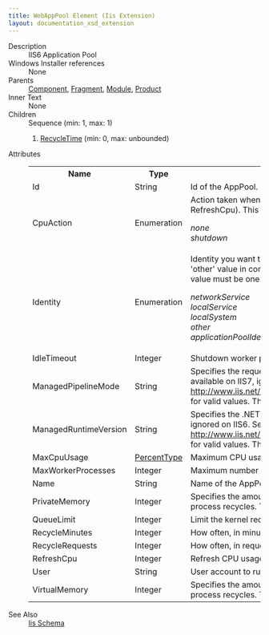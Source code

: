 ```yaml
---
title: WebAppPool Element (Iis Extension)
layout: documentation_xsd_extension
---
```

<dl>
  <dt>Description</dt>
  <dd>IIS6 Application Pool</dd>
  <dt>Windows Installer references</dt>
  <dd>None</dd>
  <dt>Parents</dt>
  <dd>
    <a href="../../wix/component/">Component</a>, <a href="../../wix/fragment/">Fragment</a>, <a href="../../wix/module/">Module</a>, <a href="../../wix/product/">Product</a></dd>
  <dt>Inner Text</dt>
  <dd>None</dd>
  <dt>Children</dt>
  <dd>Sequence (min: 1, max: 1)<ol><li><a href="../../iis/recycletime" class="extension">RecycleTime</a> (min: 0, max: unbounded)</li></ol></dd>
  <dt>Attributes</dt>
  <dd>
    <table cellspacing="0" cellpadding="0" class="schema">
      <tr>
        <th width="15%">Name</th>
        <th width="15%">Type</th>
        <th width="65%">Description</th>
        <th width="15%">Required</th>
      </tr>
      <tr>
        <td>Id</td>
        <td>String</td>
        <td>Id of the AppPool.</td>
        <td>Yes</td>
      </tr>
      <tr>
        <td>CpuAction</td>
        <td>Enumeration</td>
        <td>Action taken when CPU exceeds maximum CPU use (as defined with MaxCpuUsage and RefreshCpu).  This attribute's value must be one of the following:<dl><dt class="enumerationValue"><dfn>none</dfn></dt><dd></dd><dt class="enumerationValue"><dfn>shutdown</dfn></dt><dd></dd></dl></td>
        <td>&nbsp;</td>
      </tr>
      <tr>
        <td>Identity</td>
        <td>Enumeration</td>
        <td>Identity you want the AppPool to run under (applicationPoolIdentity is only available on IIS7). Use the 'other' value in conjunction with the User attribute to specify non-standard user.  This attribute's value must be one of the following:<dl><dt class="enumerationValue"><dfn>networkService</dfn></dt><dd></dd><dt class="enumerationValue"><dfn>localService</dfn></dt><dd></dd><dt class="enumerationValue"><dfn>localSystem</dfn></dt><dd></dd><dt class="enumerationValue"><dfn>other</dfn></dt><dd></dd><dt class="enumerationValue"><dfn>applicationPoolIdentity</dfn></dt><dd></dd></dl></td>
        <td>&nbsp;</td>
      </tr>
      <tr>
        <td>IdleTimeout</td>
        <td>Integer</td>
        <td>Shutdown worker process after being idle for (time in minutes).</td>
        <td>&nbsp;</td>
      </tr>
      <tr>
        <td>ManagedPipelineMode</td>
        <td>String</td>
        <td>                 Specifies the request-processing mode that is used to process requests for managed content.  Only available on IIS7, ignored on IIS6.                 See <a href="http://www.iis.net/configreference/system.applicationhost/applicationpools/applicationpooldefaults" target="_blank" xmlns="http://schemas.microsoft.com/wix/IIsExtension">http://www.iis.net/ConfigReference/system.applicationHost/applicationPools/applicationPoolDefaults</a> for valid values.                 This attribute may be set via a formatted Property (e.g. [MyProperty]).               </td>
        <td>&nbsp;</td>
      </tr>
      <tr>
        <td>ManagedRuntimeVersion</td>
        <td>String</td>
        <td>                 Specifies the .NET Framework version to be used by the application pool.  Only available on IIS7, ignored on IIS6.                 See <a href="http://www.iis.net/configreference/system.applicationhost/applicationpools/applicationpooldefaults" target="_blank" xmlns="http://schemas.microsoft.com/wix/IIsExtension">http://www.iis.net/ConfigReference/system.applicationHost/applicationPools/applicationPoolDefaults</a> for valid values.                 This attribute may be set via a formatted Property (e.g. [MyProperty]).               </td>
        <td>&nbsp;</td>
      </tr>
      <tr>
        <td>MaxCpuUsage</td>
        <td><a href="../../iis/simple_type_percenttype">PercentType</a></td>
        <td>Maximum CPU usage (percent).</td>
        <td>&nbsp;</td>
      </tr>
      <tr>
        <td>MaxWorkerProcesses</td>
        <td>Integer</td>
        <td>Maximum number of worker processes.</td>
        <td>&nbsp;</td>
      </tr>
      <tr>
        <td>Name</td>
        <td>String</td>
        <td>Name of the AppPool to be shown in IIs.</td>
        <td>Yes</td>
      </tr>
      <tr>
        <td>PrivateMemory</td>
        <td>Integer</td>
        <td>Specifies the amount of private memory (in KB) that a worker process can use before the worker process recycles. The maximum value supported for this attribute is 4,294,967 KB.</td>
        <td>&nbsp;</td>
      </tr>
      <tr>
        <td>QueueLimit</td>
        <td>Integer</td>
        <td>Limit the kernel request queue (number of requests).</td>
        <td>&nbsp;</td>
      </tr>
      <tr>
        <td>RecycleMinutes</td>
        <td>Integer</td>
        <td>How often, in minutes, you want the AppPool to be recycled.</td>
        <td>&nbsp;</td>
      </tr>
      <tr>
        <td>RecycleRequests</td>
        <td>Integer</td>
        <td>How often, in requests, you want the AppPool to be recycled.</td>
        <td>&nbsp;</td>
      </tr>
      <tr>
        <td>RefreshCpu</td>
        <td>Integer</td>
        <td>Refresh CPU usage numbers (in minutes).</td>
        <td>&nbsp;</td>
      </tr>
      <tr>
        <td>User</td>
        <td>String</td>
        <td>User account to run the AppPool as.  To use this, you must set the Identity attribute to 'other'.</td>
        <td>&nbsp;</td>
      </tr>
      <tr>
        <td>VirtualMemory</td>
        <td>Integer</td>
        <td>Specifies the amount of virtual memory (in KB) that a worker process can use before the worker process recycles. The maximum value supported for this attribute is 4,294,967 KB.</td>
        <td>&nbsp;</td>
      </tr>
    </table>
  </dd>
  <dt>See Also</dt>
  <dd>
    <a href="../">Iis Schema</a>
  </dd>
</dl>
